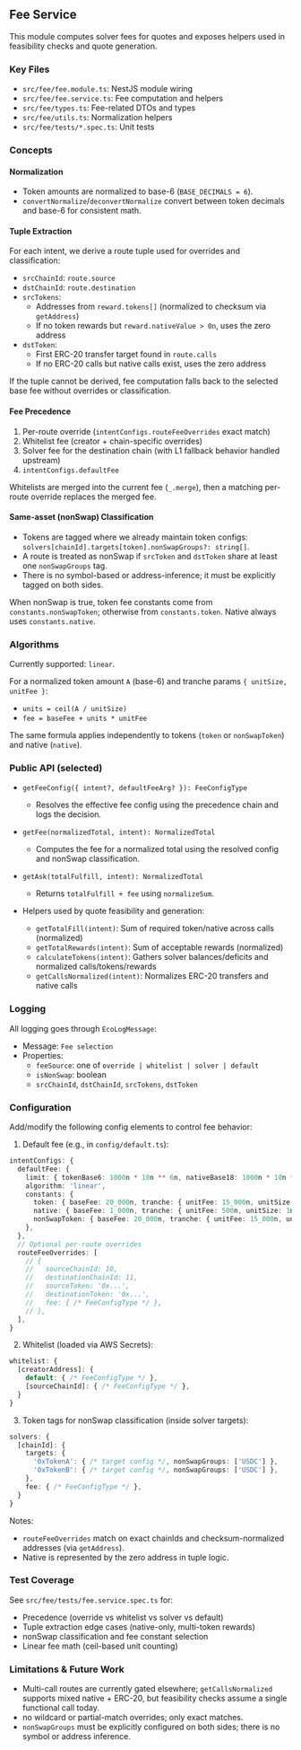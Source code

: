 ## Fee Service

This module computes solver fees for quotes and exposes helpers used in feasibility checks and quote generation.

### Key Files

- `src/fee/fee.module.ts`: NestJS module wiring
- `src/fee/fee.service.ts`: Fee computation and helpers
- `src/fee/types.ts`: Fee-related DTOs and types
- `src/fee/utils.ts`: Normalization helpers
- `src/fee/tests/*.spec.ts`: Unit tests

### Concepts

#### Normalization

- Token amounts are normalized to base-6 (`BASE_DECIMALS = 6`).
- `convertNormalize`/`deconvertNormalize` convert between token decimals and base-6 for consistent math.

#### Tuple Extraction

For each intent, we derive a route tuple used for overrides and classification:

- `srcChainId`: `route.source`
- `dstChainId`: `route.destination`
- `srcTokens`:
  - Addresses from `reward.tokens[]` (normalized to checksum via `getAddress`)
  - If no token rewards but `reward.nativeValue > 0n`, uses the zero address
- `dstToken`:
  - First ERC-20 transfer target found in `route.calls`
  - If no ERC-20 calls but native calls exist, uses the zero address

If the tuple cannot be derived, fee computation falls back to the selected base fee without overrides or classification.

#### Fee Precedence

1. Per-route override (`intentConfigs.routeFeeOverrides` exact match)
2. Whitelist fee (creator + chain-specific overrides)
3. Solver fee for the destination chain (with L1 fallback behavior handled upstream)
4. `intentConfigs.defaultFee`

Whitelists are merged into the current fee (`_.merge`), then a matching per-route override replaces the merged fee.

#### Same-asset (nonSwap) Classification

- Tokens are tagged where we already maintain token configs: `solvers[chainId].targets[token].nonSwapGroups?: string[]`.
- A route is treated as nonSwap if `srcToken` and `dstToken` share at least one `nonSwapGroups` tag.
- There is no symbol-based or address-inference; it must be explicitly tagged on both sides.

When nonSwap is true, token fee constants come from `constants.nonSwapToken`; otherwise from `constants.token`. Native always uses `constants.native`.

### Algorithms

Currently supported: `linear`.

For a normalized token amount `A` (base-6) and tranche params `{ unitSize, unitFee }`:

- `units = ceil(A / unitSize)`
- `fee = baseFee + units * unitFee`

The same formula applies independently to tokens (`token` or `nonSwapToken`) and native (`native`).

### Public API (selected)

- `getFeeConfig({ intent?, defaultFeeArg? }): FeeConfigType`
  - Resolves the effective fee config using the precedence chain and logs the decision.

- `getFee(normalizedTotal, intent): NormalizedTotal`
  - Computes the fee for a normalized total using the resolved config and nonSwap classification.

- `getAsk(totalFulfill, intent): NormalizedTotal`
  - Returns `totalFulfill + fee` using `normalizeSum`.

- Helpers used by quote feasibility and generation:
  - `getTotalFill(intent)`: Sum of required token/native across calls (normalized)
  - `getTotalRewards(intent)`: Sum of acceptable rewards (normalized)
  - `calculateTokens(intent)`: Gathers solver balances/deficits and normalized calls/tokens/rewards
  - `getCallsNormalized(intent)`: Normalizes ERC-20 transfers and native calls

### Logging

All logging goes through `EcoLogMessage`:

- Message: `Fee selection`
- Properties:
  - `feeSource`: one of `override | whitelist | solver | default`
  - `isNonSwap`: boolean
  - `srcChainId`, `dstChainId`, `srcTokens`, `dstToken`

### Configuration

Add/modify the following config elements to control fee behavior:

1. Default fee (e.g., in `config/default.ts`):

```ts
intentConfigs: {
  defaultFee: {
    limit: { tokenBase6: 1000n * 10n ** 6n, nativeBase18: 1000n * 10n ** 18n },
    algorithm: 'linear',
    constants: {
      token: { baseFee: 20_000n, tranche: { unitFee: 15_000n, unitSize: 100_000_000n } },
      native: { baseFee: 1_000n, tranche: { unitFee: 500n, unitSize: 1n * 10n ** 18n } },
      nonSwapToken: { baseFee: 20_000n, tranche: { unitFee: 15_000n, unitSize: 100_000_000n } },
    },
  },
  // Optional per-route overrides
  routeFeeOverrides: [
    // {
    //   sourceChainId: 10,
    //   destinationChainId: 11,
    //   sourceToken: '0x...',
    //   destinationToken: '0x...',
    //   fee: { /* FeeConfigType */ },
    // },
  ],
}
```

2. Whitelist (loaded via AWS Secrets):

```ts
whitelist: {
  [creatorAddress]: {
    default: { /* FeeConfigType */ },
    [sourceChainId]: { /* FeeConfigType */ },
  }
}
```

3. Token tags for nonSwap classification (inside solver targets):

```ts
solvers: {
  [chainId]: {
    targets: {
      '0xTokenA': { /* target config */, nonSwapGroups: ['USDC'] },
      '0xTokenB': { /* target config */, nonSwapGroups: ['USDC'] },
    },
    fee: { /* FeeConfigType */ },
  }
}
```

Notes:

- `routeFeeOverrides` match on exact chainIds and checksum-normalized addresses (via `getAddress`).
- Native is represented by the zero address in tuple logic.

### Test Coverage

See `src/fee/tests/fee.service.spec.ts` for:

- Precedence (override vs whitelist vs solver vs default)
- Tuple extraction edge cases (native-only, multi-token rewards)
- nonSwap classification and fee constant selection
- Linear fee math (ceil-based unit counting)

### Limitations & Future Work

- Multi-call routes are currently gated elsewhere; `getCallsNormalized` supports mixed native + ERC-20, but feasibility checks assume a single functional call today.
- no wildcard or partial-match overrides; only exact matches.
- `nonSwapGroups` must be explicitly configured on both sides; there is no symbol or address inference.
